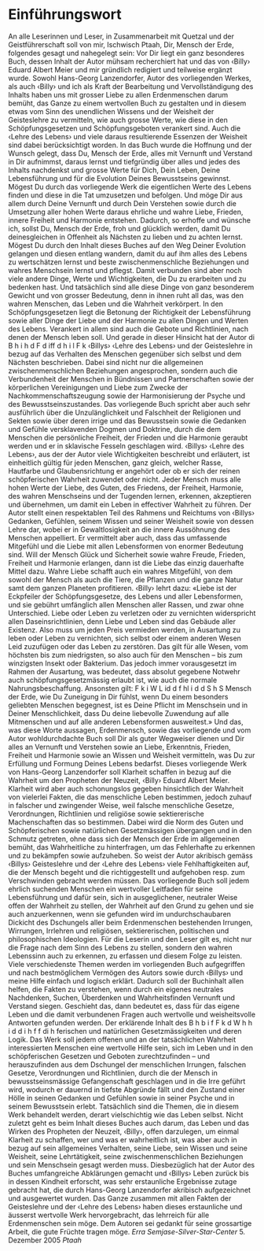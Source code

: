 # Einführungswort
An alle Leserinnen und Leser, in Zusammenarbeit mit Quetzal und der Geistführerschaft soll von mir, Ischwisch Ptaah, Dir, Mensch der Erde, folgendes gesagt und nahegelegt sein: Vor Dir liegt ein ganz besonderes Buch, dessen Inhalt der Autor mühsam recherchiert hat und das von ‹Billy› Eduard Albert Meier und mir gründlich redigiert und teilweise ergänzt wurde. Sowohl Hans-Georg Lanzendorfer, Autor des vorliegenden Werkes, als auch ‹Billy› und ich als Kraft der Bearbeitung und Vervollständigung des Inhalts haben uns mit grosser Liebe zu allen Erdenmenschen darum bemüht, das Ganze zu einem wertvollen Buch zu gestalten und in diesem etwas vom Sinn des unendlichen Wissens und der Weisheit der Geisteslehre zu vermitteln, wie auch grosse Werte, wie diese in den Schöpfungsgesetzen und Schöpfungsgeboten verankert sind. Auch die ‹Lehre des Lebens› und viele daraus resultierende Essenzen der Weisheit sind dabei berücksichtigt worden. In das Buch wurde die Hoffnung und der Wunsch gelegt, dass Du, Mensch der Erde, alles mit Vernunft und Verstand in Dir aufnimmst, daraus lernst und tiefgründig über alles und jedes des Inhalts nachdenkst und grosse Werte für Dich, Dein Leben, Deine Lebensführung und für die Evolution Deines Bewusstseins gewinnst. Mögest Du durch das vorliegende Werk die eigentlichen Werte des Lebens finden und diese in die Tat umzusetzen und befolgen. Und möge Dir aus allem durch Deine Vernunft und durch Dein Verstehen sowie durch die Umsetzung aller hohen Werte daraus ehrliche und wahre Liebe, Frieden, innere Freiheit und Harmonie entstehen. Dadurch, so erhoffe und wünsche ich, sollst Du, Mensch der Erde, froh und glücklich werden, damit Du deinesgleichen in Offenheit als Nächsten zu lieben und zu achten lernst. Mögest Du durch den Inhalt dieses Buches auf den Weg Deiner Evolution gelangen und diesen entlang wandern, damit du auf ihm alles des Lebens zu wertschätzen lernst und beste zwischenmenschliche Beziehungen und wahres Menschsein lernst und pflegst. Damit verbunden sind aber noch viele andere Dinge, Werte und Wichtigkeiten, die Du zu erarbeiten und zu bedenken hast. Und tatsächlich sind alle diese Dinge von ganz besonderem Gewicht und von grosser Bedeutung, denn in ihnen ruht all das, was den wahren Menschen, das Leben und die Wahrheit verkörpert.
In den Schöpfungsgesetzen liegt die Betonung der Richtigkeit der Lebensführung sowie aller Dinge der Liebe und der Harmonie zu allen Dingen und Werten des Lebens. Verankert in allem sind auch die Gebote und Richtlinien, nach denen der Mensch leben soll. Und gerade in dieser Hinsicht hat der Autor di B h i h d F d iff d h i l F k ‹Billys› ‹Lehre des Lebens› und der Geisteslehre in bezug auf das Verhalten des Menschen gegenüber sich selbst und dem Nächsten beschrieben. Dabei sind nicht nur die allgemeinen zwischenmenschlichen Beziehungen angesprochen, sondern auch die Verbundenheit der Menschen in Bündnissen und Partnerschaften sowie der körperlichen Vereinigungen und Liebe zum Zwecke der Nachkommenschaftszeugung sowie der Harmonisierung der Psyche und des Bewusstseinszustandes. Das vorliegende Buch spricht aber auch sehr ausführlich über die Unzulänglichkeit und Falschheit der Religionen und Sekten sowie über deren irrige und das Bewusstsein sowie die Gedanken und Gefühle versklavenden Dogmen und Doktrine, durch die dem Menschen die persönliche Freiheit, der Frieden und die Harmonie geraubt werden und er in sklavische Fesseln geschlagen wird.
‹Billys› ‹Lehre des Lebens›, aus der der Autor viele Wichtigkeiten beschreibt und erläutert, ist einheitlich gültig für jeden Menschen, ganz gleich, welcher Rasse, Hautfarbe und Glaubensrichtung er angehört oder ob er sich der reinen schöpferischen Wahrheit zuwendet oder nicht. Jeder Mensch muss alle hohen Werte der Liebe, des Guten, des Friedens, der Freiheit, Harmonie, des wahren Menschseins und der Tugenden lernen, erkennen, akzeptieren und übernehmen, um damit ein Leben in effectiver Wahrheit zu führen. Der Autor stellt einen respektablen Teil des Rahmens und Reichtums von ‹Billys› Gedanken, Gefühlen, seinem Wissen und seiner Weisheit sowie von dessen Lehre dar, wobei er in Gewaltlosigkeit an die innere Aussöhnung des Menschen appelliert. Er vermittelt aber auch, dass das umfassende Mitgefühl und die Liebe mit allen Lebensformen von enormer Bedeutung sind. Will der Mensch Glück und Sicherheit sowie wahre Freude, Frieden, Freiheit und Harmonie erlangen, dann ist die Liebe das einzig dauerhafte Mittel dazu. Wahre Liebe schafft auch ein wahres Mitgefühl, von dem sowohl der Mensch als auch die Tiere, die Pflanzen und die ganze Natur samt dem ganzen Planeten profitieren. ‹Billy› lehrt dazu: «Liebe ist der Eckpfeiler der Schöpfungsgesetze, des Lebens und aller Lebensformen, und sie gebührt umfänglich allen Menschen aller Rassen, und zwar ohne Unterschied. Liebe oder Leben zu verletzen oder zu vernichten widerspricht allen Daseinsrichtlinien, denn Liebe und Leben sind das Gebäude aller Existenz. Also muss um jeden Preis vermieden werden, in Ausartung zu leben oder Leben zu vernichten, sich selbst oder einem anderen Wesen Leid zuzufügen oder das Leben zu zerstören. Das gilt für alle Wesen, vom höchsten bis zum niedrigsten, so also auch für den Menschen – bis zum winzigsten Insekt oder Bakterium. Das jedoch immer vorausgesetzt im Rahmen der Ausartung, was bedeutet, dass absolut gegebene Notwehr auch schöpfungsgesetzmässig erlaubt ist, wie auch die normale Nahrungsbeschaffung. Ansonsten gilt: F k i W L id d f hl i d d S h S Mensch der Erde, wie Du Zuneigung in Dir fühlst, wenn Du einem besonders geliebten Menschen begegnest, ist es Deine Pflicht im Menschsein und in Deiner Menschlichkeit, dass Du deine liebevolle Zuwendung auf alle Mitmenschen und auf alle anderen Lebensformen ausweitest.» Und das, was diese Worte aussagen, Erdenmensch, sowie das vorliegende und vom Autor wohldurchdachte Buch soll Dir als guter Wegweiser dienen und Dir alles an Vernunft und Verstehen sowie an Liebe, Erkenntnis, Frieden, Freiheit und Harmonie sowie an Wissen und Weisheit vermitteln, was Du zur Erfüllung und Formung Deines Lebens bedarfst.
Dieses vorliegende Werk von Hans-Georg Lanzendorfer soll Klarheit schaffen in bezug auf die Wahrheit um den Propheten der Neuzeit, ‹Billy› Eduard Albert Meier. Klarheit wird aber auch schonungslos gegeben hinsichtlich der Wahrheit von vielerlei Fakten, die das menschliche Leben bestimmen, jedoch zuhauf in falscher und zwingender Weise, weil falsche menschliche Gesetze, Verordnungen, Richtlinien und religiöse sowie sektiererische Machenschaften das so bestimmen. Dabei wird die Norm des Guten und Schöpferischen sowie natürlichen Gesetzmässigen übergangen und in den Schmutz getreten, ohne dass sich der Mensch der Erde im allgemeinen bemüht, das Wahrheitliche zu hinterfragen, um das Fehlerhafte zu erkennen und zu bekämpfen sowie aufzuheben. So weist der Autor akribisch gemäss ‹Billys› Geisteslehre und der ‹Lehre des Lebens› viele Fehlhaftigkeiten auf, die der Mensch begeht und die richtiggestellt und aufgehoben resp. zum Verschwinden gebracht werden müssen.
Das vorliegende Buch soll jedem ehrlich suchenden Menschen ein wertvoller Leitfaden für seine Lebensführung und dafür sein, sich in ausgeglichener, neutraler Weise offen der Wahrheit zu stellen, der Wahrheit auf den Grund zu gehen und sie auch anzuerkennen, wenn sie gefunden wird im undurchschaubaren Dickicht des Dschungels aller beim Erdenmenschen bestehenden Irrungen, Wirrungen, Irrlehren und religiösen, sektiererischen, politischen und philosophischen Ideologien. Für die Leserin und den Leser gilt es, nicht nur die Frage nach dem Sinn des Lebens zu stellen, sondern den wahren Lebenssinn auch zu erkennen, zu erfassen und diesem Folge zu leisten. Viele verschiedenste Themen werden im vorliegenden Buch aufgegriffen und nach bestmöglichem Vermögen des Autors sowie durch ‹Billys› und meine Hilfe einfach und logisch erklärt. Dadurch soll der Buchinhalt allen helfen, die Fakten zu verstehen, wenn durch ein eigenes neutrales Nachdenken, Suchen, Überdenken und Wahrheitsfinden Vernunft und Verstand siegen. Geschieht das, dann bedeutet es, dass für das eigene Leben und die damit verbundenen Fragen auch wertvolle und weisheitsvolle Antworten gefunden werden. Der erklärende Inhalt des B h b i f F k d W h h i d d i h f f di h ferischen und natürlichen Gesetzmässigkeiten und deren Logik. Das Werk soll jedem offenen und an der tatsächlichen Wahrheit interessierten Menschen eine wertvolle Hilfe sein, sich im Leben und in den schöpferischen Gesetzen und Geboten zurechtzufinden – und herauszufinden aus dem Dschungel der menschlichen Irrungen, falschen Gesetze, Verordnungen und Richtlinien, durch die der Mensch in bewusstseinsmässige Gefangenschaft geschlagen und in die Irre geführt wird, wodurch er dauernd in tiefste Abgründe fällt und den Zustand einer Hölle in seinen Gedanken und Gefühlen sowie in seiner Psyche und in seinem Bewusstsein erlebt. Tatsächlich sind die Themen, die in diesem Werk behandelt werden, derart vielschichtig wie das Leben selbst.
Nicht zuletzt geht es beim Inhalt dieses Buches auch darum, das Leben und das Wirken des Propheten der Neuzeit, ‹Billy›, offen darzulegen, um einmal Klarheit zu schaffen, wer und was er wahrheitlich ist, was aber auch in bezug auf sein allgemeines Verhalten, seine Liebe, sein Wissen und seine Weisheit, seine Lehrtätigkeit, seine zwischenmenschlichen Beziehungen und sein Menschsein gesagt werden muss. Diesbezüglich hat der Autor des Buches umfangreiche Abklärungen gemacht und ‹Billys› Leben zurück bis in dessen Kindheit erforscht, was sehr erstaunliche Ergebnisse zutage gebracht hat, die durch Hans-Georg Lanzendorfer akribisch aufgezeichnet und ausgewertet wurden.
Das Ganze zusammen mit allen Fakten der Geisteslehre und der ‹Lehre des Lebens› haben dieses erstaunliche und äusserst wertvolle Werk hervorgebracht, das lehrreich für alle Erdenmenschen sein möge. Dem Autoren sei gedankt für seine grossartige Arbeit, die gute Früchte tragen möge.
_Erra_ _Semjase-Silver-Star-Center_
5. Dezember 2005 _Ptaah_